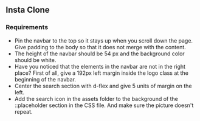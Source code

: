 ## Insta Clone
### Requirements
- Pin the navbar to the top so it stays up when you scroll down the page. Give padding to the body so that it does not merge with the content.
- The height of the navbar should be 54 px and the background color should be white.
- Have you noticed that the elements in the navbar are not in the right place? First of all, give a 192px left margin inside the logo class at the beginning of the navbar.
- Center the search section with d-flex and give 5 units of margin on the left.
- Add the search icon in the assets folder to the background of the ::placeholder section in the CSS file. And make sure the picture doesn't repeat.
